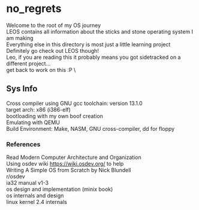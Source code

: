 # no_regrets
Welcome to the root of my OS journey\
LEOS contains all information about the sticks and stone operating system I am making\
Everything else in this directory is most just a little learning project\
Definitely go check out LEOS though!\
Leo, if you are reading this it probably means you got sidetracked on a different project...\
get back to work on this :P \
## Sys Info
Cross compiler using GNU gcc toolchain: version 13.1.0\
target arch: x86 (i386-elf)\
bootloading with my own boof creation\
Emulating with QEMU\
Build Environment: Make, NASM, GNU cross-compiler, dd for floppy

### References
Read Modern Computer Architecture and Organization\
Using osdev wiki https://wiki.osdev.org/ to help\
Writing A Simple OS from Scratch by Nick Blundell\
r/osdev\
ia32 manual v1-3\
os design and implementation (minix book)\
os internals and design\
linux kernel 2.4 internals
